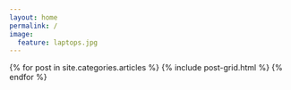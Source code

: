 ```yaml
---
layout: home
permalink: /
image:
  feature: laptops.jpg
---
```


<div class="tiles">

<div class="tiles">
{% for post in site.categories.articles %}
  {% include post-grid.html %}
{% endfor %}
</div><!-- /.tiles -->

</div><!-- /.tiles -->